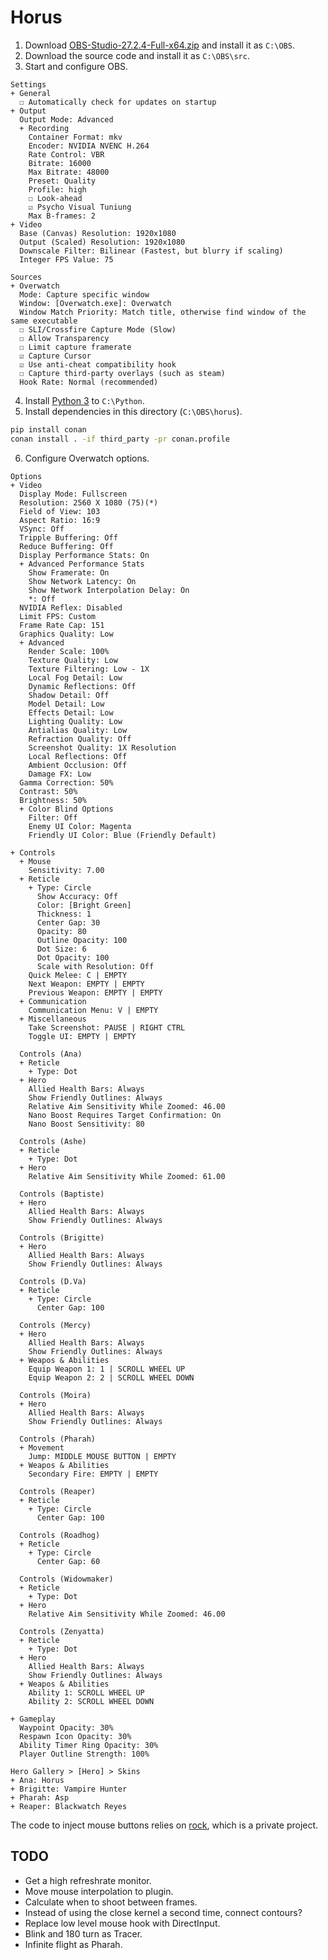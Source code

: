 # Horus
1. Download [OBS-Studio-27.2.4-Full-x64.zip][obs] and install it as `C:\OBS`.
2. Download the source code and install it as `C:\OBS\src`.
3. Start and configure OBS.

```
Settings
+ General
  ☐ Automatically check for updates on startup
+ Output
  Output Mode: Advanced
  + Recording
    Container Format: mkv
    Encoder: NVIDIA NVENC H.264
    Rate Control: VBR
    Bitrate: 16000
    Max Bitrate: 48000
    Preset: Quality
    Profile: high
    ☐ Look-ahead
    ☑ Psycho Visual Tuniung
    Max B-frames: 2
+ Video
  Base (Canvas) Resolution: 1920x1080
  Output (Scaled) Resolution: 1920x1080
  Downscale Filter: Bilinear (Fastest, but blurry if scaling)
  Integer FPS Value: 75

Sources
+ Overwatch
  Mode: Capture specific window
  Window: [Overwatch.exe]: Overwatch
  Window Match Priority: Match title, otherwise find window of the same executable
  ☐ SLI/Crossfire Capture Mode (Slow)
  ☐ Allow Transparency
  ☐ Limit capture framerate
  ☑ Capture Cursor
  ☑ Use anti-cheat compatibility hook
  ☐ Capture third-party overlays (such as steam)
  Hook Rate: Normal (recommended)
```

4. Install [Python 3][py3] to `C:\Python`.
5. Install dependencies in this directory (`C:\OBS\horus`).

```cmd
pip install conan
conan install . -if third_party -pr conan.profile
```

6. Configure Overwatch options.

```
Options
+ Video
  Display Mode: Fullscreen
  Resolution: 2560 X 1080 (75)(*)
  Field of View: 103
  Aspect Ratio: 16:9
  VSync: Off
  Tripple Buffering: Off
  Reduce Buffering: Off
  Display Performance Stats: On
  + Advanced Performance Stats
    Show Framerate: On
    Show Network Latency: On
    Show Network Interpolation Delay: On
    *: Off
  NVIDIA Reflex: Disabled
  Limit FPS: Custom
  Frame Rate Cap: 151
  Graphics Quality: Low
  + Advanced
    Render Scale: 100%
    Texture Quality: Low
    Texture Filtering: Low - 1X
    Local Fog Detail: Low
    Dynamic Reflections: Off
    Shadow Detail: Off
    Model Detail: Low
    Effects Detail: Low
    Lighting Quality: Low
    Antialias Quality: Low
    Refraction Quality: Off
    Screenshot Quality: 1X Resolution
    Local Reflections: Off
    Ambient Occlusion: Off
    Damage FX: Low
  Gamma Correction: 50%
  Contrast: 50%
  Brightness: 50%
  + Color Blind Options
    Filter: Off
    Enemy UI Color: Magenta
    Friendly UI Color: Blue (Friendly Default)

+ Controls
  + Mouse
    Sensitivity: 7.00
  + Reticle
    + Type: Circle
      Show Accuracy: Off
      Color: [Bright Green]
      Thickness: 1
      Center Gap: 30
      Opacity: 80
      Outline Opacity: 100
      Dot Size: 6
      Dot Opacity: 100
      Scale with Resolution: Off
    Quick Melee: C | EMPTY
    Next Weapon: EMPTY | EMPTY
    Previous Weapon: EMPTY | EMPTY
  + Communication
    Communication Menu: V | EMPTY
  + Miscellaneous
    Take Screenshot: PAUSE | RIGHT CTRL
    Toggle UI: EMPTY | EMPTY

  Controls (Ana)
  + Reticle
    + Type: Dot
  + Hero
    Allied Health Bars: Always
    Show Friendly Outlines: Always
    Relative Aim Sensitivity While Zoomed: 46.00
    Nano Boost Requires Target Confirmation: On
    Nano Boost Sensitivity: 80

  Controls (Ashe)
  + Reticle
    + Type: Dot
  + Hero
    Relative Aim Sensitivity While Zoomed: 61.00

  Controls (Baptiste)
  + Hero
    Allied Health Bars: Always
    Show Friendly Outlines: Always

  Controls (Brigitte)
  + Hero
    Allied Health Bars: Always
    Show Friendly Outlines: Always

  Controls (D.Va)
  + Reticle
    + Type: Circle
      Center Gap: 100

  Controls (Mercy)
  + Hero
    Allied Health Bars: Always
    Show Friendly Outlines: Always
  + Weapos & Abilities
    Equip Weapon 1: 1 | SCROLL WHEEL UP
    Equip Weapon 2: 2 | SCROLL WHEEL DOWN

  Controls (Moira)
  + Hero
    Allied Health Bars: Always
    Show Friendly Outlines: Always

  Controls (Pharah)
  + Movement
    Jump: MIDDLE MOUSE BUTTON | EMPTY
  + Weapos & Abilities
    Secondary Fire: EMPTY | EMPTY

  Controls (Reaper)
  + Reticle
    + Type: Circle
      Center Gap: 100

  Controls (Roadhog)
  + Reticle
    + Type: Circle
      Center Gap: 60

  Controls (Widowmaker)
  + Reticle
    + Type: Dot
  + Hero
    Relative Aim Sensitivity While Zoomed: 46.00

  Controls (Zenyatta)
  + Reticle
    + Type: Dot
  + Hero
    Allied Health Bars: Always
    Show Friendly Outlines: Always
  + Weapos & Abilities
    Ability 1: SCROLL WHEEL UP
    Ability 2: SCROLL WHEEL DOWN

+ Gameplay
  Waypoint Opacity: 30%
  Respawn Icon Opacity: 30%
  Ability Timer Ring Opacity: 30%
  Player Outline Strength: 100%

Hero Gallery > [Hero] > Skins
+ Ana: Horus
+ Brigitte: Vampire Hunter
+ Pharah: Asp
+ Reaper: Blackwatch Reyes
```

The code to inject mouse buttons relies on [rock](https://github.com/qis/rock), which is a private project.

## TODO
- Get a high refreshrate monitor.
- Move mouse interpolation to plugin.
- Calculate when to shoot between frames.
- Instead of using the close kernel a second time, connect contours?
- Replace low level mouse hook with DirectInput.
- Blink and 180 turn as Tracer.
- Infinite flight as Pharah.

[obs]: https://github.com/obsproject/obs-studio/releases/tag/27.2.4
[py3]: https://www.python.org/downloads/windows/
